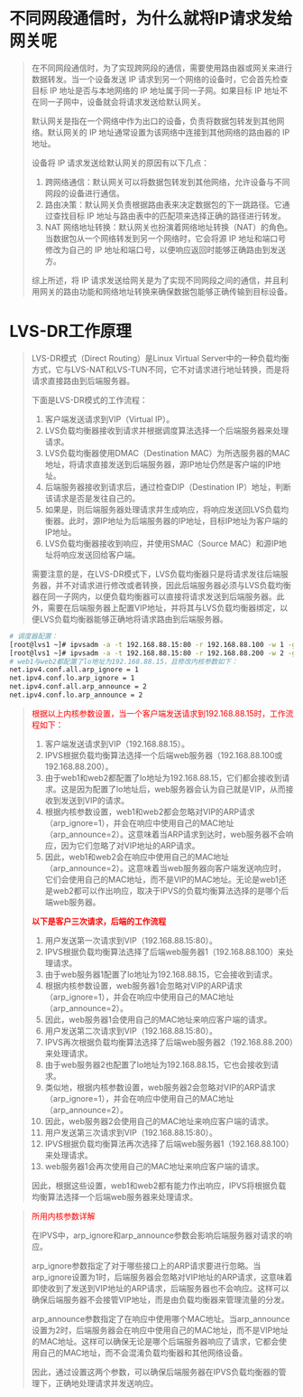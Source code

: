 # 不同网段通信时，为什么就将IP请求发给网关呢

> 在不同网段通信时，为了实现跨网段的通信，需要使用路由器或网关来进行数据转发。当一个设备发送 IP 请求到另一个网络的设备时，它会首先检查目标 IP 地址是否与本地网络的 IP 地址属于同一子网。如果目标 IP 地址不在同一子网中，设备就会将请求发送给默认网关。
>
> 默认网关是指在一个网络中作为出口的设备，负责将数据包转发到其他网络。默认网关的 IP 地址通常设置为该网络中连接到其他网络的路由器的 IP 地址。
>
> 设备将 IP 请求发送给默认网关的原因有以下几点：
>
> 1. 跨网络通信：默认网关可以将数据包转发到其他网络，允许设备与不同网段的设备进行通信。
> 2. 路由决策：默认网关负责根据路由表来决定数据包的下一跳路径。它通过查找目标 IP 地址与路由表中的匹配项来选择正确的路径进行转发。
> 3. NAT 网络地址转换：默认网关也扮演着网络地址转换（NAT）的角色。当数据包从一个网络转发到另一个网络时，它会将源 IP 地址和端口号修改为自己的 IP 地址和端口号，以便响应返回时能够正确路由到发送方。
>
> 综上所述，将 IP 请求发送给网关是为了实现不同网段之间的通信，并且利用网关的路由功能和网络地址转换来确保数据包能够正确传输到目标设备。

# LVS-DR工作原理

> LVS-DR模式（Direct Routing）是Linux Virtual Server中的一种负载均衡方式，它与LVS-NAT和LVS-TUN不同，它不对请求进行地址转换，而是将请求直接路由到后端服务器。
>
> 下面是LVS-DR模式的工作流程：
>
> 1. 客户端发送请求到VIP（Virtual IP）。
> 2. LVS负载均衡器接收到请求并根据调度算法选择一个后端服务器来处理请求。
> 3. LVS负载均衡器使用DMAC（Destination MAC）为所选服务器的MAC地址，将请求直接发送到后端服务器，源IP地址仍然是客户端的IP地址。
> 4. 后端服务器接收到请求后，通过检查DIP（Destination IP）地址，判断该请求是否是发往自己的。
> 5. 如果是，则后端服务器处理请求并生成响应，将响应发送回LVS负载均衡器。此时，源IP地址为后端服务器的IP地址，目标IP地址为客户端的IP地址。
> 6. LVS负载均衡器接收到响应，并使用SMAC（Source MAC）和源IP地址将响应发送回给客户端。
>
> 需要注意的是，在LVS-DR模式下，LVS负载均衡器只是将请求发往后端服务器，并不对请求进行修改或者转换，因此后端服务器必须与LVS负载均衡器在同一子网内，以便负载均衡器可以直接将请求发送到后端服务器。此外，需要在后端服务器上配置VIP地址，并将其与LVS负载均衡器绑定，以便LVS负载均衡器能够正确地将请求路由到后端服务器。

```sh
# 调度器配置：
[root@lvs1 ~]# ipvsadm -a -t 192.168.88.15:80 -r 192.168.88.100 -w 1 -g
[root@lvs1 ~]# ipvsadm -a -t 192.168.88.15:80 -r 192.168.88.200 -w 2 -g
# web1与web2都配置了lo地址为192.168.88.15，且修改内核参数如下：
net.ipv4.conf.all.arp_ignore = 1
net.ipv4.conf.lo.arp_ignore = 1
net.ipv4.conf.all.arp_announce = 2
net.ipv4.conf.lo.arp_announce = 2
```

> <span style='color:red'>根据以上内核参数设置，当一个客户端发送请求到192.168.88.15时，工作流程如下：</span>
>
> 1. 客户端发送请求到VIP（192.168.88.15）。
> 2. IPVS根据负载均衡算法选择一个后端web服务器（192.168.88.100或192.168.88.200）。
> 3. 由于web1和web2都配置了lo地址为192.168.88.15，它们都会接收到请求。这是因为配置了lo地址后，web服务器会认为自己就是VIP，从而接收到发送到VIP的请求。
> 4. 根据内核参数设置，web1和web2都会忽略对VIP的ARP请求（arp_ignore=1），并会在响应中使用自己的MAC地址（arp_announce=2）。这意味着当ARP请求到达时，web服务器不会响应，因为它们忽略了对VIP地址的ARP请求。
> 5. 因此，web1和web2会在响应中使用自己的MAC地址（arp_announce=2）。这意味着当web服务器向客户端发送响应时，它们会使用自己的MAC地址，而不是VIP的MAC地址。无论是web1还是web2都可以作出响应，取决于IPVS的负载均衡算法选择的是哪个后端web服务器。
>
> <span style='color:red;font-weight:bold'>以下是客户三次请求，后端的工作流程</span>
>
> 1. 用户发送第一次请求到VIP（192.168.88.15:80）。
> 2. IPVS根据负载均衡算法选择了后端web服务器1（192.168.88.100）来处理请求。
> 3. 由于web服务器1配置了lo地址为192.168.88.15，它会接收到请求。
> 4. 根据内核参数设置，web服务器1会忽略对VIP的ARP请求（arp_ignore=1），并会在响应中使用自己的MAC地址（arp_announce=2）。
> 5. 因此，web服务器1会使用自己的MAC地址来响应客户端的请求。
> 6. 用户发送第二次请求到VIP（192.168.88.15:80）。
> 7. IPVS再次根据负载均衡算法选择了后端web服务器2（192.168.88.200）来处理请求。
> 8. 由于web服务器2也配置了lo地址为192.168.88.15，它也会接收到请求。
> 9. 类似地，根据内核参数设置，web服务器2会忽略对VIP的ARP请求（arp_ignore=1），并会在响应中使用自己的MAC地址（arp_announce=2）。
> 10. 因此，web服务器2会使用自己的MAC地址来响应客户端的请求。
> 11. 用户发送第三次请求到VIP（192.168.88.15:80）。
> 12. IPVS根据负载均衡算法再次选择了后端web服务器1（192.168.88.100）来处理请求。
> 13. web服务器1会再次使用自己的MAC地址来响应客户端的请求。
>
> 因此，根据这些设置，web1和web2都有能力作出响应，IPVS将根据负载均衡算法选择一个后端web服务器来处理请求。

> <span style='color:red'>所用内核参数详解</span>
>
> 在IPVS中，arp_ignore和arp_announce参数会影响后端服务器对请求的响应。
>
> arp_ignore参数指定了对于哪些接口上的ARP请求要进行忽略。当arp_ignore设置为1时，后端服务器会忽略对VIP地址的ARP请求，这意味着即使收到了发送到VIP地址的ARP请求，后端服务器也不会响应。这样可以确保后端服务器不会接管VIP地址，而是由负载均衡器来管理流量的分发。
>
> arp_announce参数指定了在响应中使用哪个MAC地址。当arp_announce设置为2时，后端服务器会在响应中使用自己的MAC地址，而不是VIP地址的MAC地址。这样可以确保无论是哪个后端服务器响应了请求，它都会使用自己的MAC地址，而不会混淆负载均衡器和其他网络设备。
>
> 因此，通过设置这两个参数，可以确保后端服务器在IPVS负载均衡器的管理下，正确地处理请求并发送响应。